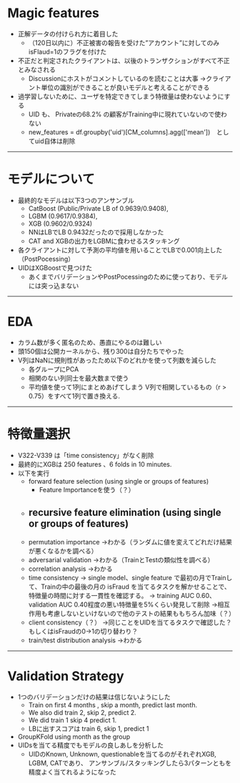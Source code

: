 # Magic features

- 正解データの付けられ方に着目した
    - （120日以内に）不正被害の報告を受けた”アカウント”に対してのみisFlaud=1のフラグを付けた
- 不正だと判定されたクライアントは、以後のトランザクションがすべて不正とみなされる
    - Discussionにホストがコメントしているのを読むことは大事
      →クライアント単位の識別ができることが良いモデルと考えることができる
- 過学習しないために、ユーザを特定できてしまう特徴量は使わないようにする
  - UID も、 Privateの68.2% の顧客がTraining中に現れていないので使わない
  - new_features = df.groupby('uid')[CM_columns].agg(['mean'])　としてuid自体は削除
---
# モデルについて

- 最終的なモデルは以下3つのアンサンブル
  - CatBoost (Public/Private LB of 0.9639/0.9408), 
  - LGBM (0.9617/0.9384), 
  - XGB (0.9602/0.9324)
  - NNはLBでLB 0.9432だったので採用しなかった
  - CAT and XGBの出力をLGBMに食わせるスタッキング
- 各クライアントに対して予測の平均値を用いることでLBで0.001向上した（PostPocessing）
- UIDはXGBoostで見つけた
  - あくまでバリデーションやPostPocessingのために使っており、モデルには突っ込まない
---
# EDA

- カラム数が多く匿名のため、愚直にやるのは難しい
- 頭150個は公開カーネルから、残り300は自分たちでやった
- V列はNaNに規則性があったため以下のどれかを使って列数を減らした
  - 各グループにPCA
  - 相関のない列同士を最大数まで使う
  - 平均値を使って1列にまとめあげてしまう
    V列で相関しているもの（r > 0.75）をすべて1列で置き換える.
---
# 特徴量選択

- V322-V339 は「time consistency」がなく削除
- 最終的にXGBは 250 features 、6 folds in 10 minutes. 
- 以下を実行
  - forward feature selection (using single or groups of features)
    - Feature Importanceを使う（？）
  - recursive feature elimination (using single or groups of features)
    - 
  - permutation importance
    →わかる（ランダムに値を変えてどれだけ結果が悪くなるかを調べる）
  - adversarial validation
    →わかる（TrainとTestの類似性を調べる）
  - correlation analysis
    →わかる
  - time consistency
    → single model、single feature で最初の月でTrainして、Trainの中の最後の月の isFraud を当てるタスクを解かせることで、特徴量の時間に対する一貫性を確認する。
    → training AUC 0.60、validation AUC 0.40程度の悪い特徴量を5%くらい発見して削除
    →相互作用も考慮しないといけないので他のテストの結果ももちろん加味（？）
  - client consistency（？）
    →同じことをUIDを当てるタスクで確認した？もしくはisFraudの0→1の切り替わり？
  - train/test distribution analysis
    →わかる
---
# Validation Strategy

- 1つのバリデーションだけの結果は信じないようにした
  - Train on first 4 months , skip a month, predict last month. 
  - We also did train 2, skip 2, predict 2. 
  - We did train 1 skip 4 predict 1. 
  - LBに出すスコアは train 6, skip 1, predict 1
- GroupKFold using month as the group
- UIDsを当てる精度でもモデルの良しあしを分析した
  - UIDのKnown, Unknown, questionableを当てるのがそれぞれXGB, LGBM, CATであり、
    アンサンブル/スタッキングしたら3パターンともを精度よく当てれるようになった
